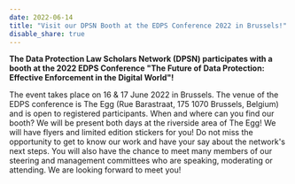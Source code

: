 ```yaml
---
date: 2022-06-14
title: "Visit our DPSN Booth at the EDPS Conference 2022 in Brussels!"
disable_share: true
---
```


**The Data Protection Law Scholars Network (DPSN) participates with a booth at the 2022 EDPS Conference "The Future of Data Protection: Effective Enforcement in the Digital World"!**

The event takes place on 16 & 17 June 2022 in Brussels. The venue of the EDPS conference is The Egg (Rue Barastraat, 175 1070 Brussels, Belgium) and is open to registered participants.
When and where can you find our booth? We will be present both days at the riverside area of The Egg! We will have flyers and limited edition stickers for you! Do not miss the opportunity to get to know our work and have your say about the network's next steps.
You will also have the chance to meet many members of our steering and management committees who are speaking, moderating or attending.
We are looking forward to meet you!
